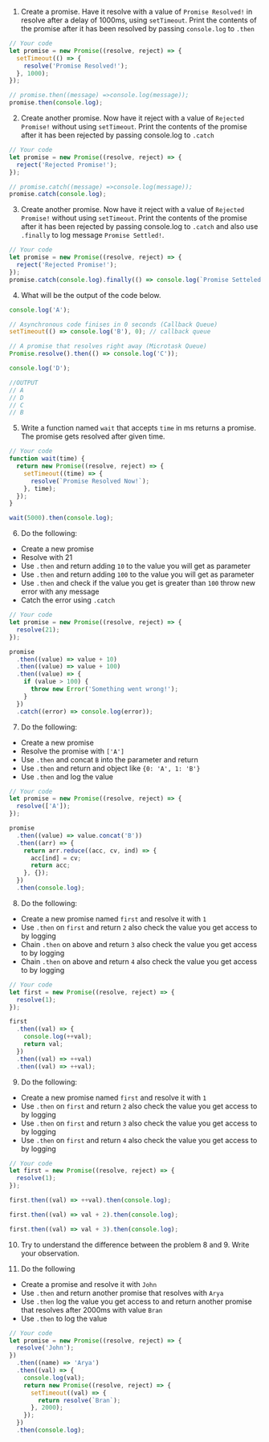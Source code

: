 1. Create a promise. Have it resolve with a value of `Promise Resolved!` in resolve after a delay of 1000ms, using `setTimeout`. Print the contents of the promise after it has been resolved by passing `console.log` to `.then`

```js
// Your code
let promise = new Promise((resolve, reject) => {
  setTimeout(() => {
    resolve('Promise Resolved!');
  }, 1000);
});

// promise.then((message) =>console.log(message));
promise.then(console.log);
```

2. Create another promise. Now have it reject with a value of `Rejected Promise!` without using `setTimeout`. Print the contents of the promise after it has been rejected by passing console.log to `.catch`

```js
// Your code
let promise = new Promise((resolve, reject) => {
  reject('Rejected Promise!');
});

// promise.catch((message) =>console.log(message));
promise.catch(console.log);
```

3. Create another promise. Now have it reject with a value of `Rejected Promise!` without using `setTimeout`. Print the contents of the promise after it has been rejected by passing console.log to `.catch` and also use `.finally` to log message `Promise Settled!`.

```js
// Your code
let promise = new Promise((resolve, reject) => {
  reject('Rejected Promise!');
});
promise.catch(console.log).finally(() => console.log(`Promise Setteled!`));

```

4. What will be the output of the code below.

```js
console.log('A');

// Asynchronous code finises in 0 seconds (Callback Queue)
setTimeout(() => console.log('B'), 0); // callback queue

// A promise that resolves right away (Microtask Queue)
Promise.resolve().then(() => console.log('C'));

console.log('D');

//OUTPUT
// A
// D
// C
// B

```

5. Write a function named `wait` that accepts `time` in ms returns a promise. The promise gets resolved after given time.

```js
// Your code
function wait(time) {
  return new Promise((resolve, reject) => {
    setTimeout((time) => {
      resolve(`Promise Resolved Now!`);
    }, time);
  });
}

wait(5000).then(console.log);
```

6. Do the following:

- Create a new promise
- Resolve with 21
- Use `.then` and return adding `10` to the value you will get as parameter
- Use `.then` and return adding `100` to the value you will get as parameter
- Use `.then` and check if the value you get is greater than `100` throw new error with any message
- Catch the error using `.catch`

```js
// Your code
let promise = new Promise((resolve, reject) => {
  resolve(21);
});

promise
  .then((value) => value + 10)
  .then((value) => value + 100)
  .then((value) => {
    if (value > 100) {
      throw new Error('Something went wrong!');
    }
  })
  .catch((error) => console.log(error));
```

7. Do the following:

- Create a new promise
- Resolve the promise with `['A']`
- Use `.then` and concat `B` into the parameter and return
- Use `.then` and return and object like `{0: 'A', 1: 'B'}`
- Use `.then` and log the value

```js
// Your code
let promise = new Promise((resolve, reject) => {
  resolve(['A']);
});

promise
  .then((value) => value.concat('B'))
  .then((arr) => {
    return arr.reduce((acc, cv, ind) => {
      acc[ind] = cv;
      return acc;
    }, {});
  })
  .then(console.log);
```

8. Do the following:

- Create a new promise named `first` and resolve it with `1`
- Use `.then` on `first` and return `2` also check the value you get access to by logging
- Chain `.then` on above and return `3` also check the value you get access to by logging
- Chain `.then` on above and return `4` also check the value you get access to by logging

```js
// Your code
let first = new Promise((resolve, reject) => {
  resolve(1);
});

first
  .then((val) => {
    console.log(++val);
    return val;
  })
  .then((val) => ++val)
  .then((val) => ++val);

```

9. Do the following:

- Create a new promise named `first` and resolve it with `1`
- Use `.then` on `first` and return `2` also check the value you get access to by logging
- Use `.then` on `first` and return `3` also check the value you get access to by logging
- Use `.then` on `first` and return `4` also check the value you get access to by logging

```js
// Your code
let first = new Promise((resolve, reject) => {
  resolve(1);
});

first.then((val) => ++val).then(console.log);

first.then((val) => val + 2).then(console.log);

first.then((val) => val + 3).then(console.log);
```

10. Try to understand the difference between the problem 8 and 9. Write your observation.

11. Do the following

- Create a promise and resolve it with `John`
- Use `.then` and return another promise that resolves with `Arya`
- Use `.then` log the value you get access to and return another promise that resolves after 2000ms with value `Bran`
- Use `.then` to log the value

```js
// Your code
let promise = new Promise((resolve, reject) => {
  resolve('John');
})
  .then((name) => 'Arya')
  .then((val) => {
    console.log(val);
    return new Promise((resolve, reject) => {
      setTimeout((val) => {
        return resolve(`Bran`);
      }, 2000);
    });
  })
  .then(console.log);
```
